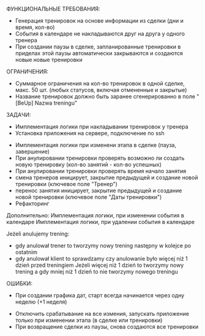 ФУНКЦИОНАЛЬНЫЕ ТРЕБОВАНИЯ:

+ Генерация тренировок на основе информации из сделки (дни и время, кол-во)
+ События в календаре не накладываются друг на друга у одного тренера
+ При создании паузы в сделке, запланированные тренировки в приделах этой паузы автоматически закрываются и создаются
  новые новые тренировки

ОГРАНИЧЕНИЯ:

+ Суммарное ограничения на кол-во тренировок в одной сделке, макс. 50 шт. (любых статусов, включая отмененные и
  закрытые)
+ Название тренировок должно быть заранее сгенерированно в поле "\[BeUp\] Nazwa treningu"

ЗАДАЧИ:

+ Имплементация логики при накладывании тренировок у тренера
+ Установка приложения на сервере, подключение по ssh

- Имплементация логики при изменени этапа в сделке (пауза, завершение)
- При анулировании тренировки проверять возможно ли создать новую тренировку (кол-во занятий - кол-во успешных)
- При анулировании тренировки проверять время начало занятия
- смена тренеров иницирует, закрытие предыдущей и создание новой тренировки (ключевое поле "Тренер")
- перенос занятия иницирует, закрытие предыдущей и создание новой тренировки (ключевое поле "Даты тренировки")
- Рефакторинг

Дополнительно:
Имплементация логики, при изменении события в календаре
Имплементация логики, при удалении события в календаре

Jeżeli anulujemy trening:

- gdy anulował trener to tworzymy nowy trening następny w kolejce po ostatnim
- gdy anulował klient to sprawdzamy czy anulowanie było więcej niż 1 dzień przed treningiem
  Jeżeli więcej niż 1 dzień to tworzymy nowy trening a gdy mniej niż 1 dzień to nie tworzymy nowego treningu

ОШИБКИ:

+ При создании графика дат, старт всегда начинается через одну неделю (+1 неделя)

- Отключить срабатывание на все измения, запускать приложение только при изменении этапа (в сделке или тренировки)
- При возвращение сделки из паузы, снова создаются все тренировки